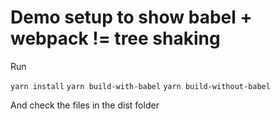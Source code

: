 # Demo setup to show babel + webpack != tree shaking



Run

`yarn install`
`yarn build-with-babel`
`yarn build-without-babel`

And check the files in the dist folder

